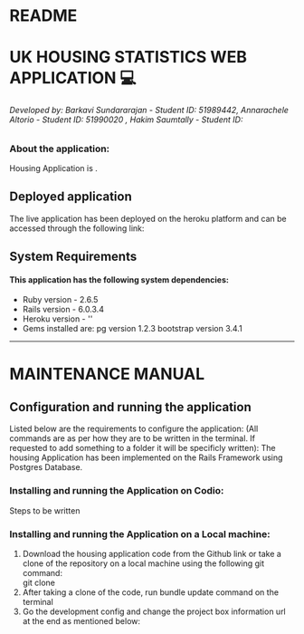 # README

# UK HOUSING STATISTICS WEB APPLICATION :computer:
###### *Developed by: Barkavi Sundararajan - Student ID: 51989442, Annarachele Altorio - Student ID: 51990020   , Hakim Saumtally - Student ID:*
### About the application:
Housing Application is .


## Deployed application
The live application has been deployed on the heroku platform and can be accessed through the following link:  


## System Requirements 
#### This application has the following system dependencies:
* Ruby version  - 2.6.5
* Rails version  - 6.0.3.4
* Heroku version - ''
* Gems installed are:
    pg version 1.2.3
    bootstrap version 3.4.1

____

# MAINTENANCE MANUAL
## Configuration and running the application
Listed below are the requirements to configure the application: (All commands are as per how they are to be written in the terminal. If requested to add something to a folder it will be specificly written):
The housing Application has been implemented on the Rails Framework using Postgres Database. 


### Installing and running the Application on Codio:
Steps to be written
### Installing and running the Application on a Local machine:
1. Download the housing application code from the Github link or take a clone of the repository on a local machine using the following git command:  
git clone 
2. After taking a clone of the code, run bundle update command on the terminal
3. Go the development config and change the project box information url at the end as mentioned below:
